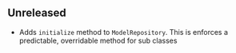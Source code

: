## Unreleased

* Adds `initialize` method to `ModelRepository`. This is enforces a predictable, overridable method for sub classes

